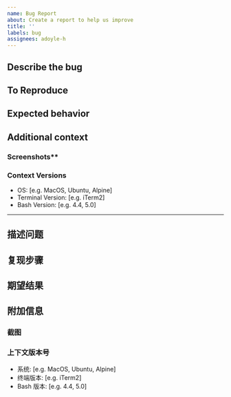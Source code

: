 ```yaml
---
name: Bug Report
about: Create a report to help us improve
title: ''
labels: bug
assignees: adoyle-h
---
```


<!-- You can describe it in English or Chinese -->

## Describe the bug
<!-- A clear and concise description of what the bug is. -->

## To Reproduce
<!-- Steps to reproduce the behavior: -->
<!-- 1. Go to '...'                   -->
<!-- 2. Click on '....'               -->
<!-- 3. Scroll down to '....'         -->
<!-- 4. See error                     -->

## Expected behavior
<!-- A clear and concise description of what you expected to happen. -->

## Additional context
<!-- Add any other context about the problem here. -->

### Screenshots**
<!-- If applicable, add screenshots to help explain your problem. -->

### Context Versions

- OS: [e.g. MacOS, Ubuntu, Alpine]
- Terminal Version: [e.g. iTerm2]
- Bash Version: [e.g. 4.4, 5.0]

-----

<!-- 你可以用英文或者中文来描述。请尽量用英文，因为你的想法或许能帮助到国外的朋友 -->

## 描述问题

## 复现步骤

## 期望结果

## 附加信息

### 截图
<!-- 如果能提供的话，或许有助于解决你的问题。 -->

### 上下文版本号

- 系统: [e.g. MacOS, Ubuntu, Alpine]
- 终端版本: [e.g. iTerm2]
- Bash 版本: [e.g. 4.4, 5.0]
